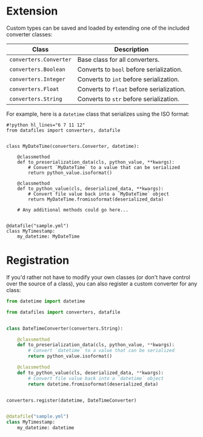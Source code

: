 # Extension

Custom types can be saved and loaded by extending one of the included converter classes:

| Class | Description |
| --- | --- |
| `converters.Converter` | Base class for all converters. |
| `converters.Boolean` | Converts to `bool` before serialization. |
| `converters.Integer` | Converts to `int` before serialization. |
| `converters.Float` | Converts to `float` before serialization. |
| `converters.String` | Converts to `str` before serialization. |

For example, here is a `datetime` class that serializes using the ISO format:

```
#!python hl_lines="6 7 11 12"
from datafiles import converters, datafile


class MyDateTime(converters.Converter, datetime):

    @classmethod
    def to_preserialization_data(cls, python_value, **kwargs):
        # Convert `MyDateTime` to a value that can be serialized
        return python_value.isoformat()

    @classmethod
    def to_python_value(cls, deserialized_data, **kwargs):
        # Convert file value back into a `MyDateTime` object
        return MyDateTime.fromisoformat(deserialized_data)

    # Any additional methods could go here...


@datafile("sample.yml")
class MyTimestamp:
    my_datetime: MyDateTime
```

# Registration

If you'd rather not have to modify your own classes (or don't have control over the source of a class), you can also register a custom converter for any class:

```python
from datetime import datetime

from datafiles import converters, datafile


class DateTimeConverter(converters.String):

    @classmethod
    def to_preserialization_data(cls, python_value, **kwargs):
        # Convert `datetime` to a value that can be serialized
        return python_value.isoformat()

    @classmethod
    def to_python_value(cls, deserialized_data, **kwargs):
        # Convert file value back into a `datetime` object
        return datetime.fromisoformat(deserialized_data)


converters.register(datetime, DateTimeConverter)


@datafile("sample.yml")
class MyTimestamp:
    my_datetime: datetime
```
